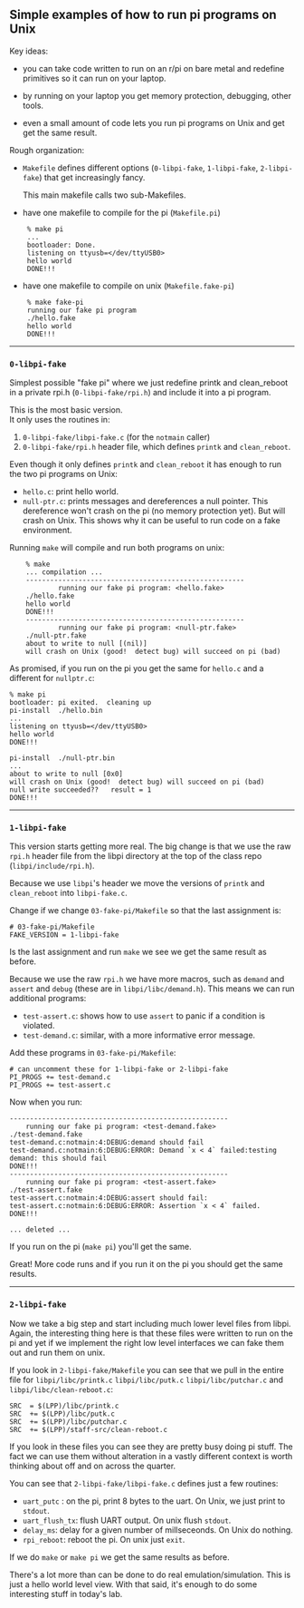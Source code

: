 ## Simple examples of how to run pi programs on Unix

Key ideas:
  - you can take code written to run on an r/pi on bare metal and 
    redefine primitives so it can run on your laptop.

  - by running on your laptop you get memory protection, debugging,
    other tools.

  - even a small amount of code lets you run pi programs on Unix and get
    get the same result.

Rough organization:
 - `Makefile` defines different options (`0-libpi-fake`, `1-libpi-fake`,
   `2-libpi-fake`) that get increasingly fancy.

   This main makefile calls two sub-Makefiles.

 - have one makefile to compile for the pi (`Makefile.pi`)

        % make pi
        ...
        bootloader: Done.
        listening on ttyusb=</dev/ttyUSB0>
        hello world
        DONE!!!
        
 - have one makefile to compile on unix (`Makefile.fake-pi`)

        % make fake-pi
        running our fake pi program
        ./hello.fake
        hello world
        DONE!!!

-----------------------------------------------------------------------
### `0-libpi-fake`

Simplest possible "fake pi"  where we just redefine printk and
clean_reboot in a private rpi.h  (`0-libpi-fake/rpi.h`) and include it
into a pi program.

This is the most basic version.  
It only uses the routines in:
 1. `0-libpi-fake/libpi-fake.c` (for the `notmain` caller)
 2. `0-libpi-fake/rpi.h` header file, which defines `printk` and
`clean_reboot`.


Even though it only defines `printk` and `clean_reboot` it has enough
to run the two pi programs on Unix:
  - `hello.c`: print hello world. 
  - `null-ptr.c`: prints messages and dereferences a null pointer.
     This dereference won't crash on the pi (no memory protection yet).
     But will crash on Unix.  This shows why it can be useful to run
     code on a fake environment.

Running `make` will compile and run both programs on unix:

        % make
        ... compilation ...
        ------------------------------------------------------ 
                running our fake pi program: <hello.fake>         
        ./hello.fake
        hello world
        DONE!!!
        ------------------------------------------------------ 
                running our fake pi program: <null-ptr.fake>         
        ./null-ptr.fake
        about to write to null [(nil)]
        will crash on Unix (good!  detect bug) will succeed on pi (bad)


As promised, if you run on the pi you get the same for `hello.c` and a
different for `nullptr.c`:

    % make pi
    bootloader: pi exited.  cleaning up
    pi-install  ./hello.bin
    ...
    listening on ttyusb=</dev/ttyUSB0>
    hello world
    DONE!!!

    pi-install  ./null-ptr.bin
    ...
    about to write to null [0x0]
    will crash on Unix (good!  detect bug) will succeed on pi (bad)
    null write succeeded??   result = 1
    DONE!!!


-----------------------------------------------------------------------
### `1-libpi-fake`

This version starts getting more real.  The big change is that we use
the raw `rpi.h` header file from the libpi directory at the top of the
class repo (`libpi/include/rpi.h`).

Because we use `libpi`'s header we move the versions of `printk` and
`clean_reboot` into `libpi-fake.c`.

Change if we change `03-fake-pi/Makefile` so that the last assignment is:

    # 03-fake-pi/Makefile
    FAKE_VERSION = 1-libpi-fake

Is the last assignment and run `make` we see we get the same result as
before.


Because we use the raw `rpi.h` we have more macros, such as `demand` and
`assert` and `debug` (these are in `libpi/libc/demand.h`).  This
means we can run additional programs:
  -  `test-assert.c`: shows how to use `assert` to panic if a condition
     is violated.
  - `test-demand.c`: similar, with a more informative error message.


Add these programs in `03-fake-pi/Makefile`:

    # can uncomment these for 1-libpi-fake or 2-libpi-fake
    PI_PROGS += test-demand.c
    PI_PROGS += test-assert.c


Now when you run:

    ------------------------------------------------------ 
        running our fake pi program: <test-demand.fake>         
    ./test-demand.fake
    test-demand.c:notmain:4:DEBUG:demand should fail
    test-demand.c:notmain:6:DEBUG:ERROR: Demand `x < 4` failed:testing demand: this should fail
    DONE!!!
    ------------------------------------------------------ 
        running our fake pi program: <test-assert.fake>         
    ./test-assert.fake
    test-assert.c:notmain:4:DEBUG:assert should fail:
    test-assert.c:notmain:6:DEBUG:ERROR: Assertion `x < 4` failed.
    DONE!!!

    ... deleted ...


If you run on the pi (`make pi`) you'll get the same.

Great! More code runs and if you run it on the pi you should get the same
results.

-----------------------------------------------------------------------
### `2-libpi-fake`

Now we take a big step and start including much lower level files
from libpi.  Again, the interesting thing here is that these files were
written to run on the pi and yet if we implement the right low level
interfaces we can fake them out and run them on unix.

If you look in `2-libpi-fake/Makefile` you can see that we pull in
the entire file for `libpi/libc/printk.c`
`libpi/libc/putk.c`
`libpi/libc/putchar.c`
and `libpi/libc/clean-reboot.c`:

    SRC  = $(LPP)/libc/printk.c
    SRC  += $(LPP)/libc/putk.c
    SRC  += $(LPP)/libc/putchar.c
    SRC  += $(LPP)/staff-src/clean-reboot.c

If you look in these files you can see they are pretty busy doing
pi stuff.  The fact we can use them without alteration in a vastly
different context is worth thinking about off and on across the quarter.

You can see that `2-libpi-fake/libpi-fake.c` defines just a few routines:
  - `uart_putc` : on the pi, print 8 bytes to the uart.  On Unix, we just
     print to `stdout`.
  - `uart_flush_tx`: flush UART output.  On unix flush `stdout`.
  - `delay_ms`: delay for a given number of millseceonds.  On Unix do nothing.
  - `rpi_reboot`: reboot the pi.  On unix just `exit`.

If we do `make` or `make pi` we get the same results as before.

There's a lot more than can be done to do real emulation/simulation.
This is just a hello world level view.  With that said, it's enough
to do some interesting stuff in today's lab.

